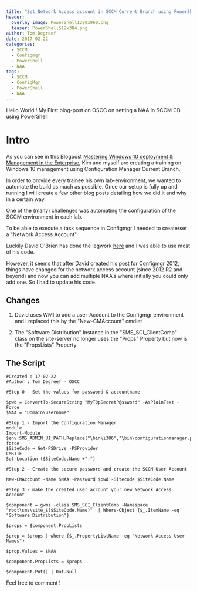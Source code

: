 ```yaml
---
title: "Set Network Access account in SCCM Current Branch using PowerShell"
header:
  overlay_image: PowerShell1280x960.png
  teaser: PowerShell512x384.png
author: Tom Degreef
date: 2017-02-22
categories:
  - SCCM
  - Configmgr
  - PowerShell
  - NAA
tags:
  - SCCM
  - ConfigMgr
  - PowerShell
  - NAA
---
```


Hello World ! My First blog-post on OSCC on setting a NAA in SCCM CB using PowerShell

# Intro #

As you can see in this Blogpost [Mastering Windows 10 deployment & Management in the Enterprise](http://www.oscc.be/Blog/Post/15/Win10Deploymenttraining), Kim and myself are creating a training on Windows 10 management using Configuration Manager Current Branch.

In order to provide every trainee his own lab-environment, we wanted to automate the build as much as possible. Once our setup is fully up and running I will create a few other blog posts detailing how we did it and why in a certain way.

One of the (many) challenges was automating the configuration of the SCCM environment in each lab. 

To be able to execute a task sequence in Configmgr I needed to create/set a "Network Access Account".

Luckily David O'Brien has done the legwork [here](https://david-obrien.net/2012/10/create-a-network-access-accountconfiguration-manager-2012/) and I was able to use most of his code.

However, it seems that after David created his post for Configmgr 2012, things have changed for the network access account (since 2012 R2 and beyond) and now you can add multiple NAA's where initially you could only add one.
So I had to update his code.

## Changes ##

1) David uses WMI to add a user-Account to the Configmgr environment and I replaced this by the "New-CMAccount" cmdlet

2) The "Software Distribution" Instance in the "SMS_SCI_ClientComp" class on the site-server no longer uses the "Props" Property but now is the "PropsLists" Property

## The Script ##

```posh
#Created : 17-02-22
#Author : Tom Degreef - OSCC

#Step 0 - Set the values for password & accountname

$pwd = ConvertTo-SecureString "MyT0pSecretP@ssword" -AsPlainText -Force
$NAA = "Domain\username"

#Step 1 - Import the Configuration Manager module                                                                
Import-Module $env:SMS_ADMIN_UI_PATH.Replace("\bin\i386","\bin\configurationmanager.psd1") -force                       
$SiteCode = Get-PSDrive -PSProvider CMSITE                                                                        
Set-Location ($SiteCode.Name +":")

#Step 2 - Create the secure password and create the SCCM User Account

New-CMAccount -Name $NAA -Password $pwd -Sitecode $SiteCode.Name

#Step 3 - make the created user account your new Network Access Account

$component = gwmi -class SMS_SCI_ClientComp -Namespace "root\sms\site_$($SiteCode.Name)"  | Where-Object {$_.ItemName -eq "Software Distribution"}

$props = $component.PropLists

$prop = $props | where {$_.PropertyListName -eq "Network Access User Names"}

$prop.Values = $NAA

$component.PropLists = $props

$component.Put() | Out-Null

```


Feel free to comment !
